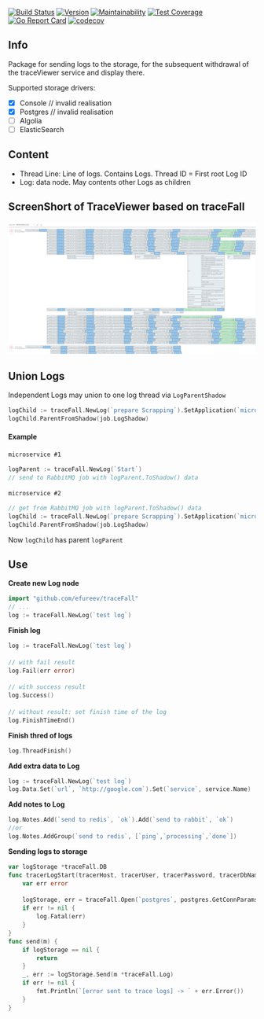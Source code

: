 [![Build Status](https://travis-ci.org/efureev/traceFall.svg?branch=master)](https://travis-ci.org/efureev/traceFall)
[![Version](https://img.shields.io/badge/version-1.0.2-blueviolet.svg)](https://travis-ci.org/efureev/traceFall)
[![Maintainability](https://api.codeclimate.com/v1/badges/c933f06740177611ff5a/maintainability)](https://codeclimate.com/github/efureev/traceFall/maintainability)
[![Test Coverage](https://api.codeclimate.com/v1/badges/c933f06740177611ff5a/test_coverage)](https://codeclimate.com/github/efureev/traceFall/test_coverage)
[![Go Report Card](https://goreportcard.com/badge/github.com/efureev/traceFall)](https://goreportcard.com/report/github.com/efureev/traceFall)
[![codecov](https://codecov.io/gh/efureev/traceFall/branch/master/graph/badge.svg)](https://codecov.io/gh/efureev/traceFall)

## Info
Package for sending logs to the storage, for the subsequent withdrawal of the traceViewer service and display there.

Supported storage drivers:  
- [x] Console // invalid realisation
- [x] Postgres // invalid realisation
- [ ] Algolia
- [ ] ElasticSearch 

## Content
- Thread Line: Line of logs. Contains Logs. Thread ID = First root Log ID 
- Log: data node. May contents other Logs as children

## ScreenShort of TraceViewer based on traceFall
![screen of trace viewer](./static/screenshort.png)

## Union Logs
Independent Logs may union to one log thread via `LogParentShadow`
```go
logChild := traceFall.NewLog(`prepare Scrapping`).SetApplication(`micro.1`)
logChild.ParentFromShadow(job.LogShadow)
```
#### Example
`microservice #1`
```go
logParent := traceFall.NewLog(`Start`)
// send to RabbitMQ job with logParent.ToShadow() data
```
`microservice #2`
```go
// get from RabbitMQ job with logParent.ToShadow() data
logChild := traceFall.NewLog(`prepare Scrapping`).SetApplication(`micro.2`)
logChild.ParentFromShadow(job.LogShadow)
```
Now `logChild` has parent `logParent`

## Use

**Create new Log node**
```go
import "github.com/efureev/traceFall"
// ...
log := traceFall.NewLog(`test log`)
```

**Finish log**
```go
log := traceFall.NewLog(`test log`)

// with fail result
log.Fail(err error)

// with success result 
log.Success()

// without result: set finish time of the log
log.FinishTimeEnd()

```
**Finish thred of logs**
```go
log.ThreadFinish()
```

**Add extra data to Log**
```go
log := traceFall.NewLog(`test log`)
log.Data.Set(`url`, `http://google.com`).Set(`service`, service.Name)
```

**Add notes to Log**
```go
log.Notes.Add(`send to redis`, `ok`).Add(`send to rabbit`, `ok`)
//or
log.Notes.AddGroup(`send to redis`, [`ping`,`processing`,`done`])
```


**Sending logs to storage**
```go
var logStorage *traceFall.DB
func tracerLogStart(tracerHost, tracerUser, tracerPassword, tracerDbName, tracerTable string) {
	var err error

	logStorage, err = traceFall.Open(`postgres`, postgres.GetConnParams(tracerHost, tracerDbName, tracerTable, tracerUser, tracerPassword))
	if err != nil {
		log.Fatal(err)
	}
}
func send(m) {
	if logStorage == nil {
        return
    }
	_, err := logStorage.Send(m *traceFall.Log)
    if err != nil {
        fmt.Println(`[error sent to trace logs] -> ` + err.Error())
    }
}

```

